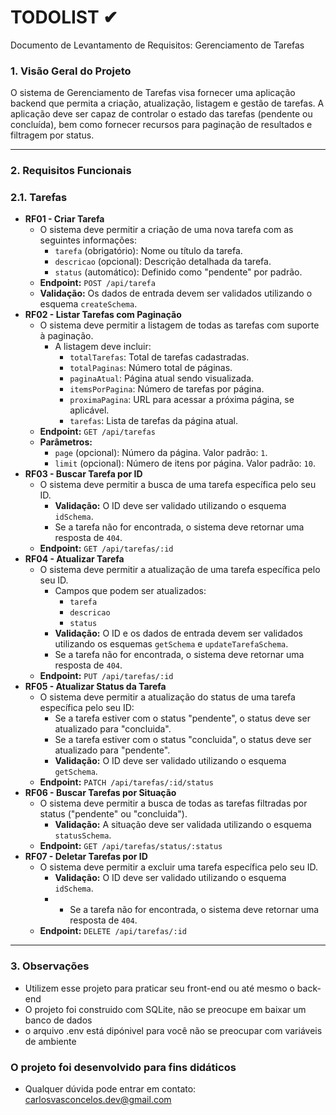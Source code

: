 # TODOLIST ✔

Documento de Levantamento de Requisitos: Gerenciamento de Tarefas

### 1. **Visão Geral do Projeto**

O sistema de Gerenciamento de Tarefas visa fornecer uma aplicação backend que permita a criação, atualização, listagem e gestão de tarefas. A aplicação deve ser capaz de controlar o estado das tarefas (pendente ou concluída), bem como fornecer recursos para paginação de resultados e filtragem por status.

---

### 2. **Requisitos Funcionais**

### 2.1. **Tarefas**

- **RF01 - Criar Tarefa**
  - O sistema deve permitir a criação de uma nova tarefa com as seguintes informações:
    - `tarefa` (obrigatório): Nome ou título da tarefa.
    - `descricao` (opcional): Descrição detalhada da tarefa.
    - `status` (automático): Definido como "pendente" por padrão.
  - **Endpoint:** `POST /api/tarefa`
  - **Validação:** Os dados de entrada devem ser validados utilizando o esquema `createSchema`.
- **RF02 - Listar Tarefas com Paginação**
  - O sistema deve permitir a listagem de todas as tarefas com suporte à paginação.
    - A listagem deve incluir:
      - `totalTarefas`: Total de tarefas cadastradas.
      - `totalPaginas`: Número total de páginas.
      - `paginaAtual`: Página atual sendo visualizada.
      - `itemsPorPagina`: Número de tarefas por página.
      - `proximaPagina`: URL para acessar a próxima página, se aplicável.
      - `tarefas`: Lista de tarefas da página atual.
  - **Endpoint:** `GET /api/tarefas`
  - **Parâmetros:**
    - `page` (opcional): Número da página. Valor padrão: `1`.
    - `limit` (opcional): Número de itens por página. Valor padrão: `10`.
- **RF03 - Buscar Tarefa por ID**
  - O sistema deve permitir a busca de uma tarefa específica pelo seu ID.
    - **Validação:** O ID deve ser validado utilizando o esquema `idSchema`.
    - Se a tarefa não for encontrada, o sistema deve retornar uma resposta de `404`.
  - **Endpoint:** `GET /api/tarefas/:id`
- **RF04 - Atualizar Tarefa**
  - O sistema deve permitir a atualização de uma tarefa específica pelo seu ID.
    - Campos que podem ser atualizados:
      - `tarefa`
      - `descricao`
      - `status`
    - **Validação:** O ID e os dados de entrada devem ser validados utilizando os esquemas `getSchema` e `updateTarefaSchema`.
    - Se a tarefa não for encontrada, o sistema deve retornar uma resposta de `404`.
  - **Endpoint:** `PUT /api/tarefas/:id`
- **RF05 - Atualizar Status da Tarefa**
  - O sistema deve permitir a atualização do status de uma tarefa específica pelo seu ID:
    - Se a tarefa estiver com o status "pendente", o status deve ser atualizado para "concluida".
    - Se a tarefa estiver com o status "concluida", o status deve ser atualizado para "pendente".
    - **Validação:** O ID deve ser validado utilizando o esquema `getSchema`.
  - **Endpoint:** `PATCH /api/tarefas/:id/status`
- **RF06 - Buscar Tarefas por Situação**
  - O sistema deve permitir a busca de todas as tarefas filtradas por status ("pendente" ou "concluida").
    - **Validação:** A situação deve ser validada utilizando o esquema `statusSchema`.
  - **Endpoint:** `GET /api/tarefas/status/:status`
- **RF07 - Deletar Tarefas por ID**
  - O sistema deve permitir a excluir uma tarefa específica pelo seu ID.
    - **Validação:** O ID deve ser validado utilizando o esquema `idSchema`.
    - - Se a tarefa não for encontrada, o sistema deve retornar uma resposta de `404`.
  - **Endpoint:** `DELETE /api/tarefas/:id`

---

### 3. **Observações**

- Utilizem esse projeto para praticar seu front-end ou até mesmo o back-end
- O projeto foi construido com SQLite, não se preocupe em baixar um banco de dados
- o arquivo .env está dipónivel para você não se preocupar com variáveis de ambiente

### O projeto foi desenvolvido para fins didáticos

- Qualquer dúvida pode entrar em contato: carlosvasconcelos.dev@gmail.com
